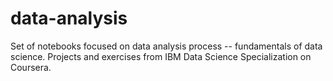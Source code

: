# data-analysis

Set of notebooks focused on data analysis process -- fundamentals of data science.  Projects and exercises from IBM Data Science Specialization on Coursera. 
